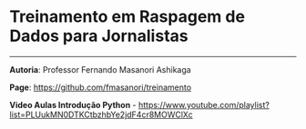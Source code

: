 # Treinamento em Raspagem de Dados para Jornalistas
---------------------------------------------------
**Autoria**: Professor Fernando Masanori Ashikaga

**Page**: https://github.com/fmasanori/treinamento


**Video Aulas Introdução Python** - https://www.youtube.com/playlist?list=PLUukMN0DTKCtbzhbYe2jdF4cr8MOWClXc
